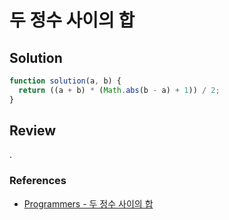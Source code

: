 # 두 정수 사이의 합

## Solution

```js
function solution(a, b) {
  return ((a + b) * (Math.abs(b - a) + 1)) / 2;
}
```

## Review

.

### References

- [Programmers - 두 정수 사이의 합](https://school.programmers.co.kr/learn/courses/30/lessons/12912)
